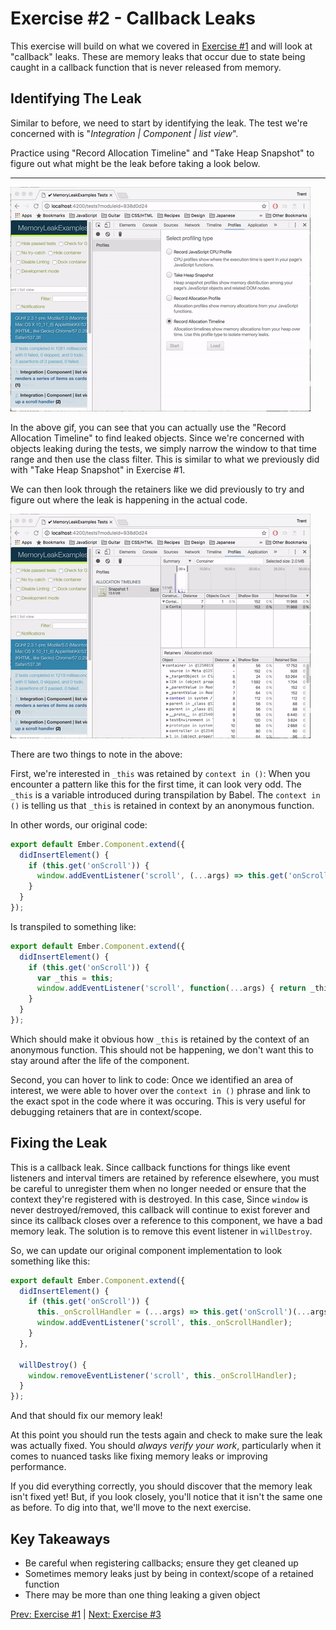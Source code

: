 # Exercise #2 - Callback Leaks

This exercise will build on what we covered in [Exercise #1](./exercise-1.md)
and will look at "callback" leaks. These are memory leaks that occur due to
state being caught in a callback function that is never released from memory.

## Identifying The Leak

Similar to before, we need to start by identifying the leak. The test we're
concerned with is "_Integration | Component | list view_".

Practice using "Record Allocation Timeline" and "Take Heap Snapshot" to figure
out what might be the leak before taking a look below.

---

![Using the allocation timeline to find the leak](./images/exercise-2/identifying-the-leak.gif)

In the above gif, you can see that you can actually use the "Record Allocation
Timeline" to find leaked objects. Since we're concerned with objects leaking
during the tests, we simply narrow the window to that time range and then use
the class filter. This is similar to what we previously did with "Take Heap
Snapshot" in Exercise #1.

We can then look through the retainers like we did previously to try and figure
out where the leak is happening in the actual code.

![Looking through the container's retainers](./images/exercise-2/finding-the-leak-code.gif)

There are two things to note in the above:

First, we're interested in `_this` was retained by `context in ()`: When you encounter a pattern
like this for the first time, it can look very odd. The `_this` is a variable
introduced during transpilation by Babel. The `context in ()` is telling us that
`_this` is retained in context by an anonymous function.

In other words, our original code:

```js
export default Ember.Component.extend({
  didInsertElement() {
    if (this.get('onScroll')) {
      window.addEventListener('scroll', (...args) => this.get('onScroll')(...args));
    }
  }
});
```

Is transpiled to something like:

```js
export default Ember.Component.extend({
  didInsertElement() {
    if (this.get('onScroll')) {
      var _this = this;
      window.addEventListener('scroll', function(...args) { return _this.get('onScroll')(...args) });
    }
  }
});
```

Which should make it obvious how `_this` is retained by the context of an
anonymous function. This should not be happening, we don't want this to stay
around after the life of the component.

Second, you can hover to link to code: Once we identified an area of interest,
we were able to hover over the `context in ()` phrase and link to the exact spot
in the code where it was occuring. This is very useful for debugging retainers
that are in context/scope.

## Fixing the Leak

This is a callback leak. Since callback functions for things like event
listeners and interval timers are retained by reference elsewhere, you
must be careful to unregister them when no longer needed or ensure that
the context they're registered with is destroyed. In this case, Since
`window` is never destroyed/removed, this callback will continue to
exist forever and since its callback closes over a reference to this
component, we have a bad memory leak. The solution is to remove this
event listener in `willDestroy`.

So, we can update our original component implementation to look something like
this:

```js
export default Ember.Component.extend({
  didInsertElement() {
    if (this.get('onScroll')) {
      this._onScrollHandler = (...args) => this.get('onScroll')(...args);
      window.addEventListener('scroll', this._onScrollHandler);
    }
  },

  willDestroy() {
    window.removeEventListener('scroll', this._onScrollHandler);
  }
});
```

And that should fix our memory leak!

At this point you should run the tests again and check to make sure the leak
was actually fixed. You should _always verify your work_, particularly when it
comes to nuanced tasks like fixing memory leaks or improving performance.

If you did everything correctly, you should discover that the memory leak isn't
fixed yet! But, if you look closely, you'll notice that it isn't the same one as
before. To dig into that, we'll move to the next exercise.

## Key Takeaways

* Be careful when registering callbacks; ensure they get cleaned up
* Sometimes memory leaks just by being in context/scope of a retained function
* There may be more than one thing leaking a given object

[Prev: Exercise #1](./exercise-1.md) | [Next: Exercise #3](./exercise-3.md)
